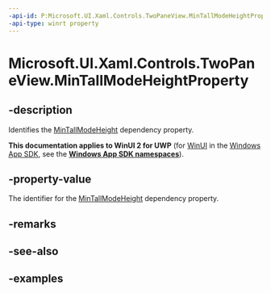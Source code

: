 ```yaml
---
-api-id: P:Microsoft.UI.Xaml.Controls.TwoPaneView.MinTallModeHeightProperty
-api-type: winrt property
---
```


<!-- Property syntax.
public DependencyProperty MinTallModeHeightProperty { get; }
-->

# Microsoft.UI.Xaml.Controls.TwoPaneView.MinTallModeHeightProperty

## -description

Identifies the [MinTallModeHeight](twopaneview_mintallmodeheight.md) dependency property.

**This documentation applies to WinUI 2 for UWP** (for [WinUI](/windows/apps/winui/winui3/) in the [Windows App SDK](/windows/apps/windows-app-sdk/), see the **[Windows App SDK namespaces](/windows/windows-app-sdk/api/winrt/)**).

## -property-value

The identifier for the [MinTallModeHeight](twopaneview_mintallmodeheight.md) dependency property.

## -remarks

## -see-also

## -examples

